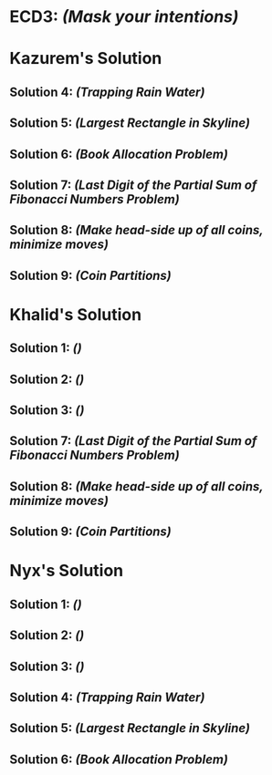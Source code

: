 # ECD3: _(Mask your intentions)_

<!-- Solve the six problems that you didn't submitted. -->
# Kazurem's Solution

## Solution 4: _(Trapping Rain Water)_
## Solution 5: _(Largest Rectangle in Skyline)_
## Solution 6: _(Book Allocation Problem)_
## Solution 7: _(Last Digit of the Partial Sum of Fibonacci Numbers Problem)_
## Solution 8: _(Make head-side up of all coins, minimize moves)_
## Solution 9: _(Coin Partitions)_

# Khalid's Solution

## Solution 1: _()_
## Solution 2: _()_
## Solution 3: _()_
## Solution 7: _(Last Digit of the Partial Sum of Fibonacci Numbers Problem)_
## Solution 8: _(Make head-side up of all coins, minimize moves)_
## Solution 9: _(Coin Partitions)_

# Nyx's Solution

## Solution 1: _()_
## Solution 2: _()_
## Solution 3: _()_
## Solution 4: _(Trapping Rain Water)_
## Solution 5: _(Largest Rectangle in Skyline)_
## Solution 6: _(Book Allocation Problem)_

